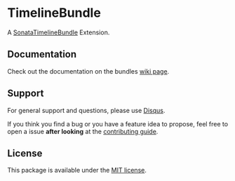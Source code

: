 # TimelineBundle

A [SonataTimelineBundle](https://github.com/sonata-project/SonataTimelineBundle) Extension.


## Documentation

Check out the documentation on the bundles [wiki page](https://github.com/bruery/timeline-bundle/wiki).

## Support

For general support and questions, please use [Disqus](https://thebruery.disq.us).

If you think you find a bug or you have a feature idea to propose, feel free to open a issue
**after looking** at the [contributing guide](CONTRIBUTING.md).

## License

This package is available under the [MIT license](LICENSE).
